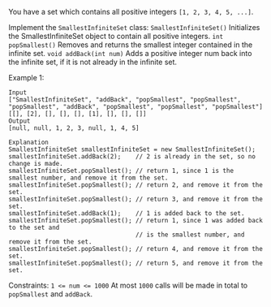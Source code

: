 You have a set which contains all positive integers ```[1, 2, 3, 4, 5, ...]```.

Implement the ```SmallestInfiniteSet``` class:
```SmallestInfiniteSet()```  Initializes the SmallestInfiniteSet object to contain all positive integers.
```int popSmallest()``` Removes and returns the smallest integer contained in the infinite set.
```void addBack(int num)``` Adds a positive integer num back into the infinite set, if it is not already in the infinite set.

Example 1:
```
Input
["SmallestInfiniteSet", "addBack", "popSmallest", "popSmallest", "popSmallest", "addBack", "popSmallest", "popSmallest", "popSmallest"]
[[], [2], [], [], [], [1], [], [], []]
Output
[null, null, 1, 2, 3, null, 1, 4, 5]

Explanation
SmallestInfiniteSet smallestInfiniteSet = new SmallestInfiniteSet();
smallestInfiniteSet.addBack(2);    // 2 is already in the set, so no change is made.
smallestInfiniteSet.popSmallest(); // return 1, since 1 is the smallest number, and remove it from the set.
smallestInfiniteSet.popSmallest(); // return 2, and remove it from the set.
smallestInfiniteSet.popSmallest(); // return 3, and remove it from the set.
smallestInfiniteSet.addBack(1);    // 1 is added back to the set.
smallestInfiniteSet.popSmallest(); // return 1, since 1 was added back to the set and
                                   // is the smallest number, and remove it from the set.
smallestInfiniteSet.popSmallest(); // return 4, and remove it from the set.
smallestInfiniteSet.popSmallest(); // return 5, and remove it from the set.
```

Constraints:
```1 <= num <= 1000```
At most ```1000``` calls will be made in total to ```popSmallest``` and ```addBack```.